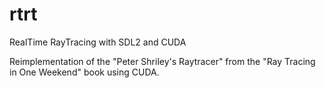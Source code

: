 # rtrt
RealTime RayTracing with SDL2 and CUDA

Reimplementation of the "Peter Shriley's Raytracer" from the "Ray Tracing in One Weekend" book using CUDA.
